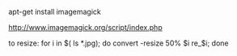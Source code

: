 apt-get install imagemagick

http://www.imagemagick.org/script/index.php

to resize:
for i in $( ls *.jpg); do convert -resize 50% $i re_$i; done
